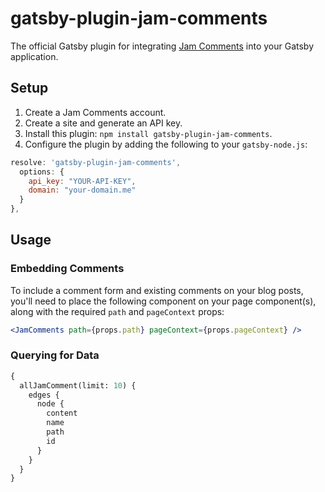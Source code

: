 # gatsby-plugin-jam-comments

The official Gatsby plugin for integrating [Jam Comments](https://jamcomments.com) into your Gatsby application.

## Setup

1. Create a Jam Comments account.
2. Create a site and generate an API key.
3. Install this plugin: `npm install gatsby-plugin-jam-comments`. 
4. Configure the plugin by adding the following to your `gatsby-node.js`: 

```js
resolve: 'gatsby-plugin-jam-comments',
  options: {
    api_key: "YOUR-API-KEY",
    domain: "your-domain.me"
  }
},
```

## Usage

### Embedding Comments
 
To include a comment form and existing comments on your blog posts, you'll need to place the following component on your page component(s), along with the required `path` and `pageContext` props: 

```jsx
<JamComments path={props.path} pageContext={props.pageContext} />
```

### Querying for Data

```graphql
{
  allJamComment(limit: 10) {
    edges {
      node {
        content
        name
        path
        id
      }
    }
  }
}
```
